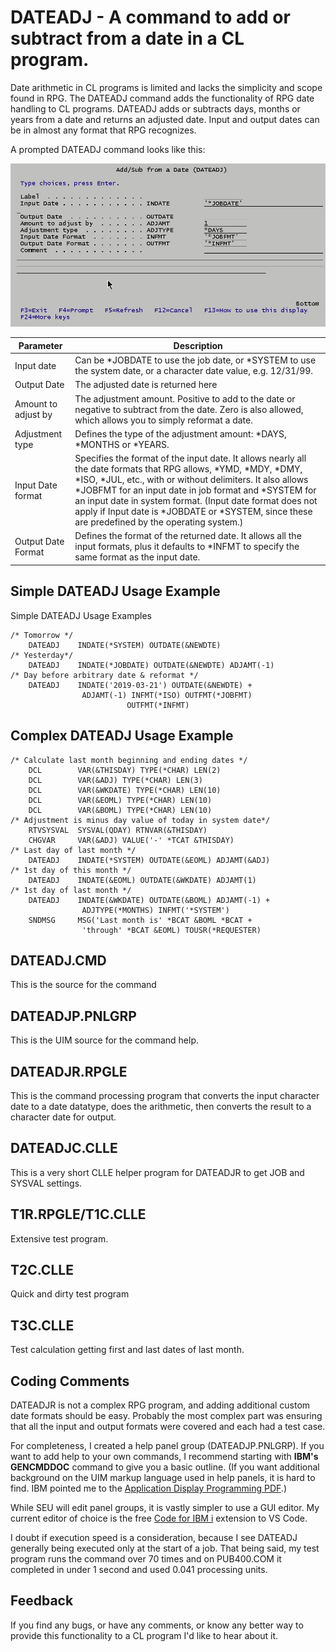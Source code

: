 # DATEADJ - A command to add or subtract from a date in a CL program.

Date arithmetic in CL programs is limited and lacks the simplicity and scope found in RPG. The DATEADJ command adds the functionality of RPG date handling to CL programs. DATEADJ adds or subtracts days, months or years from a date and returns an adjusted date. Input and output dates can be in almost any format that RPG recognizes.

A prompted DATEADJ command looks like this:

![Prompted DATEADJ](./Images/Prompted.jpg)

|Parameter|Description                              |
----------|----------------------------------------------|
|Input date|Can be *JOBDATE to use the job date, or *SYSTEM to use the system date, or a character date value, e.g. 12/31/99.
|Output Date|The adjusted date is returned here|
|Amount to adjust by|The adjustment amount.  Positive to add to the date or negative to subtract from the date. Zero is also allowed, which allows you to simply reformat a date.|
|Adjustment type|Defines the type of the adjustment amount: *DAYS, *MONTHS or *YEARS.|
|Input Date format|Specifies the format of the input date. It allows nearly all the date formats that RPG allows, *YMD, *MDY, *DMY, *ISO, *JUL, etc., with or without delimiters. It also allows *JOBFMT for an input date in job format and *SYSTEM for an input date in system format. (Input date format does not apply if Input date is *JOBDATE or *SYSTEM, since these are predefined by the operating system.)|
|Output Date Format|Defines the format of the returned date. It allows all the input formats, plus it defaults to *INFMT to specify the same format as the input date.

## Simple DATEADJ Usage Example

Simple DATEADJ Usage Examples
``` 
/* Tomorrow */
    DATEADJ    INDATE(*SYSTEM) OUTDATE(&NEWDTE)
/* Yesterday*/
    DATEADJ    INDATE(*JOBDATE) OUTDATE(&NEWDTE) ADJAMT(-1)
/* Day before arbitrary date & reformat */
    DATEADJ    INDATE('2019-03-21') OUTDATE(&NEWDTE) +
                ADJAMT(-1) INFMT(*ISO) OUTFMT(*JOBFMT)
                          OUTFMT(*INFMT)
```
## Complex DATEADJ Usage Example
```
/* Calculate last month beginning and ending dates */
    DCL        VAR(&THISDAY) TYPE(*CHAR) LEN(2)
    DCL        VAR(&ADJ) TYPE(*CHAR) LEN(3)
    DCL        VAR(&WKDATE) TYPE(*CHAR) LEN(10)
    DCL        VAR(&EOML) TYPE(*CHAR) LEN(10)
    DCL        VAR(&BOML) TYPE(*CHAR) LEN(10)
/* Adjustment is minus day value of today in system date*/
    RTVSYSVAL  SYSVAL(QDAY) RTNVAR(&THISDAY)
    CHGVAR     VAR(&ADJ) VALUE('-' *TCAT &THISDAY)
/* Last day of last month */
    DATEADJ    INDATE(*SYSTEM) OUTDATE(&EOML) ADJAMT(&ADJ)
/* 1st day of this month */
    DATEADJ    INDATE(&EOML) OUTDATE(&WKDATE) ADJAMT(1)
/* 1st day of last month */
    DATEADJ    INDATE(&WKDATE) OUTDATE(&BOML) ADJAMT(-1) +
                ADJTYPE(*MONTHS) INFMT('*SYSTEM')
    SNDMSG     MSG('Last month is' *BCAT &BOML *BCAT +
                'through' *BCAT &EOML) TOUSR(*REQUESTER)
```
## DATEADJ.CMD
This is the source for the command

## DATEADJP.PNLGRP
This is the UIM source for the command help.

## DATEADJR.RPGLE
This is the command processing program that converts the input character date to a date datatype, does the arithmetic, then converts the result to a character date for output.

## DATEADJC.CLLE
This is a very short CLLE helper program for DATEADJR to get JOB and SYSVAL settings. 

## T1R.RPGLE/T1C.CLLE
Extensive test program.

## T2C.CLLE
Quick and dirty test program

## T3C.CLLE
Test calculation getting first and last dates of last month.

## Coding Comments
DATEADJR is not a complex RPG program, and adding additional custom date formats should be easy. Probably the most complex part was ensuring that all the input and output formats were covered and each had a test case. 

For completeness, I created a help panel group (DATEADJP.PNLGRP). If you want to add help to your own commands, I recommend starting with **IBM's GENCMDDOC** command to give you a basic outline. (If you want additional background on the UIM markup language used in help panels, it is hard to find. IBM pointed me to the [Application Display Programming PDF](http://public.dhe.ibm.com/systems/power/docs/systemi/v6r1/en_US/sc415715.pdf).) 

While SEU will edit panel groups, it is vastly simpler to use a GUI editor. My current editor of choice is the free [Code for IBM i](https://halcyon-tech.github.io/vscode-ibmi/#/) extension to VS Code. 

I doubt if execution speed is a consideration, because I see DATEADJ generally being executed only at the start of a job. That being said, my test program runs the command over 70 times and on PUB400.COM it completed in under 1 second and used 0.041 processing units.

## Feedback
If you find any bugs, or have any comments, or know any better way to provide this functionality to a CL program I'd like to hear about it.